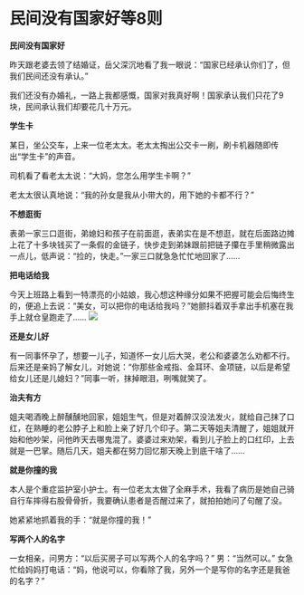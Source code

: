 # 民间没有国家好等8则

**民间没有国家好**

昨天跟老婆去领了结婚证，岳父深沉地看了我一眼说：“国家已经承认你们了，但我们民间还没有承认。” 

我们还没有办婚礼，一路上我都感慨，国家对我真好啊！国家承认我们只花了9块，民间承认我们却要花几十万元。 

**学生卡**

某日，坐公交车，上来一位老太太。老太太掏出公交卡一刷，刷卡机器随即传出“学生卡”的声音。 

司机看了看老太太说：“大妈，您怎么用学生卡啊？” 

老太太很认真地说：“我的孙女是我从小带大的，用下她的卡都不行？” 

**不想逛街**

表弟一家三口逛街，弟媳妇和孩子在前面逛，表弟实在是不想逛，就在后面路边摊上花了十多块钱买了一条假的金链子，快步走到弟妹跟前把链子攥在手里稍微露出一点儿，低声说：“捡的，快走。”一家三口就急急忙忙地回家了…… 

**把电话给我**

今天上班路上看到一特漂亮的小姑娘，我心想这种缘分如果不把握可能会后悔终生的，便追上去说：“美女，可以把你的电话给我吗？”她颤抖着双手拿出手机塞在我手上就仓皇跑走了…… ![](http://www.yilinzazhi.com/images/yili/yili201315/yili20131523-1-l.jpg)

**还是女儿好**

有一同事怀孕了，想要一儿子，知道怀一女儿后大哭，老公和婆婆怎么劝都不行。后来还是亲妈了解女儿，对她说：“你那些金戒指、金耳环、金项链，以后是希望给女儿还是儿媳妇？”同事一听，抹掉眼泪，咧嘴就笑了。 

**治夫有方**

姐夫喝酒晚上醉醺醺地回家，姐姐生气，但是对着醉汉没法发火，就给自己抹了口红，在熟睡的老公脖子上和脸上亲了好几个印子。第二天等姐夫清醒了，姐姐就开始和他吵架，问他昨天去哪鬼混了。婆婆过来劝架，看到儿子脸上的口红印，上去就是一巴掌。随后几天，姐夫都在努力回忆那天晚上到底干啥了…… 

**就是你撞的我**

本人是个重症监护室小护士。有一位老太太做了全麻手术，我看了病历是她自己骑自行车摔得右股骨骨折，我要确认患者是否醒过来了，就拍拍她问了句醒了没。 

她紧紧地抓着我的手：“就是你撞的我！” 

**写两个人的名字**

一女相亲，问男方：“以后买房子可以写两个人的名字吗？” 男：“当然可以。” 女急忙给妈妈打电话：“妈，他说可以，你看除了我，另外一个是写你的名字还是我爸的名字？”